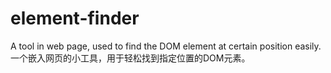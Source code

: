 # element-finder
A tool in web page, used to find the DOM element at certain position easily.
一个嵌入网页的小工具，用于轻松找到指定位置的DOM元素。
